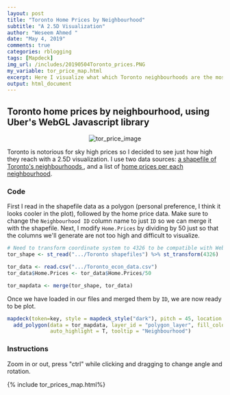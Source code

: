 ```yaml
---
layout: post
title: "Toronto Home Prices by Neighbourhood"
subtitle: "A 2.5D Visualization"
author: "Weseem Ahmed "
date: "May 4, 2019"
comments: true
categories: rblogging
tags: [Mapdeck]
img_url: /includes/20190504Toronto_prices.PNG
my_variable: tor_price_map.html
excerpt: Here I visualize what which Toronto neighbourhoods are the most expensive with a 2.5D bar graph.
output: html_document 
---
```


## Toronto home prices by neighbourhood, using Uber's WebGL Javascript library

<p align="center">
  <img alt="tor_price_image"
  src="{{ site.baseurl }}/img/20190504Toronto_prices.PNG"/>
</p>

Toronto is notorious for sky high prices so I decided to see just how high they reach with a 2.5D visualization. I use two data sources: <a href = "http://maps.library.utoronto.ca/cgi-bin/files.pl?idnum=151"> a shapefile of Toronto's neighbourhoods </a>, 
and a list of <a href = "https://www.toronto.ca/city-government/data-research-maps/open-data/open-data-catalogue/"> home prices per each
neighbourhood</a>. 

### Code

First I read in the shapefile data as a polygon (personal preference, I think it looks cooler in the plot), followed by the home price data.
Make sure to change the `Neighbourhood ID` column name to just `ID` so we can merge it with the shapefile. Next, I modify `Home.Prices` by 
dividing by 50 just so that the columns we'll generate are not too high and difficult to visualize.

```r
# Need to transform coordinate system to 4326 to be compatible with WebGL.
tor_shape <- st_read(".../Toronto shapefiles") %>% st_transform(4326) 

tor_data <- read.csv(".../Toronto_econ_data.csv") 
tor_data$Home.Prices <- tor_data$Home.Prices/50

tor_mapdata <- merge(tor_shape, tor_data)
```

Once we have loaded in our files and merged them by `ID`, we are now ready to be plot.

```r
mapdeck(token=key, style = mapdeck_style("dark"), pitch = 45, location = c(-79.34, 43.71), zoom = 3) %>%
  add_polygon(data = tor_mapdata, layer_id = "polygon_layer", fill_colour = "Home.Prices", elevation = "Home.Prices",
              auto_highlight = T, tooltip = "Neighbourhood")
```

### Instructions
Zoom in or out, press "ctrl" while clicking and dragging to change angle and rotation.

{% include tor_prices_map.html%}
